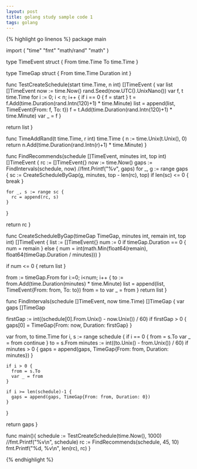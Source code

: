 ```yaml
---
layout: post
title: golang study sample code 1
tags: golang
---
```


{% highlight go linenos %}
package main

import (
  "time"
  "fmt"
  "math/rand"
  "math"
)

type TimeEvent struct {
  From time.Time
  To time.Time
}

type TimeGap struct {
  From time.Time
  Duration int
}

func TestCreateSchedule(start time.Time, n int) []TimeEvent {
  var list []TimeEvent
  now := time.Now()
  rand.Seed(now.UTC().UnixNano())
  var f, t time.Time
  for i := 0; i < n; i++ {
    if i == 0 {
      f = start
    }
    t = f.Add(time.Duration(rand.Intn(120)+1) * time.Minute)
    list = append(list, TimeEvent{From: f, To: t})
    f = t.Add(time.Duration(rand.Intn(120)+1) * time.Minute)
    var _ = f
  }

  return list
}

func TimeAddRand(t time.Time, r int) time.Time {
  n := time.Unix(t.Unix(), 0)
  return n.Add(time.Duration(rand.Intn(r)+1) * time.Minute)
}

func FindRecommends(schedule []TimeEvent, minutes int, top int) []TimeEvent {
  rc := []TimeEvent{}
  now := time.Now()
  gaps := FindIntervals(schedule, now)
  //fmt.Printf("%v", gaps)
  for _, g := range gaps {
    sc := CreateScheduleByGap(g, minutes, top - len(rc), top)
    if len(sc) <= 0 {
      break
    }

    for _, s := range sc {
      rc = append(rc, s)
    }
  }

  return rc
}

func CreateScheduleByGap(timeGap TimeGap, minutes int, remain int, top int) []TimeEvent {
  list := []TimeEvent{}
  num := 0
  if timeGap.Duration == 0 {
    num = remain
  } else {
    num = int(math.Min(float64(remain), float64(timeGap.Duration / minutes)))
  }

  if num <= 0 {
    return list
  }

  from := timeGap.From
  for i:=0; i<num; i++ {
    to := from.Add(time.Duration(minutes) * time.Minute)
    list = append(list, TimeEvent{From: from, To: to})
    from = to
    var _ = from
  }
  return list
}

func FindIntervals(schedule []TimeEvent, now time.Time) []TimeGap {
  var gaps []TimeGap

  firstGap := int((schedule[0].From.Unix() - now.Unix()) / 60)
  if firstGap > 0 {
    gaps[0] = TimeGap{From: now, Duration: firstGap}
  }

  var from, to time.Time
  for i, s := range schedule {
    if i == 0 {
      from = s.To
      var _ = from
      continue
    }
    to = s.From
    minutes := int((to.Unix() - from.Unix()) / 60)
    if minutes > 0 {
      gaps = append(gaps, TimeGap{From: from, Duration: minutes})
    }

    if i > 0 {
      from = s.To
      var _ = from
    }

    if i >= len(schedule)-1 {
      gaps = append(gaps, TimeGap{From: from, Duration: 0})
    }
  }

  return gaps
}

func main(){
  schedule := TestCreateSchedule(time.Now(), 1000)
  //fmt.Printf("%v\n", schedule)
  rc := FindRecommends(schedule, 45, 10)
  fmt.Printf("%d, %v\n", len(rc), rc)
}

{% endhighlight %}

